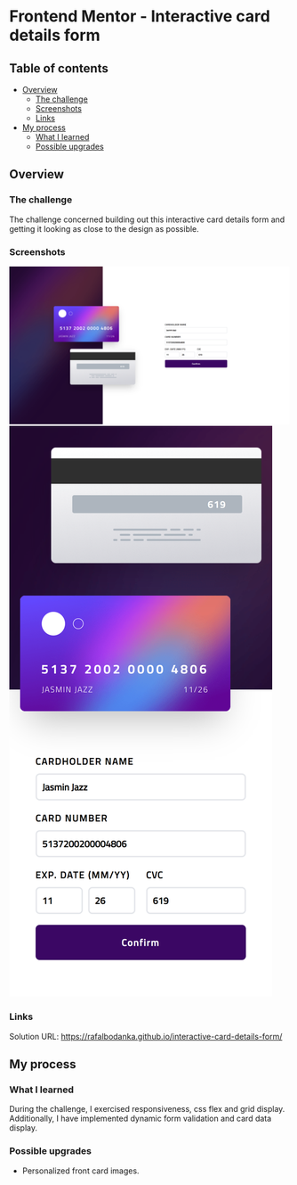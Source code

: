 # Frontend Mentor - Interactive card details form

## Table of contents

- [Overview](#overview)
  - [The challenge](#the-challenge)
  - [Screenshots](#screenshots)
  - [Links](#links)
- [My process](#my-process)
  - [What I learned](#what-i-learned)
  - [Possible upgrades](#possible-upgrades)

## Overview

### The challenge

The challenge concerned building out this interactive card details form and getting it looking as close to the design as possible.

### Screenshots

![](./screenshot-desktop.png)
![](./screenshot-mobile.png)

### Links

Solution URL: https://rafalbodanka.github.io/interactive-card-details-form/

## My process

### What I learned

During the challenge, I exercised responsiveness, css flex and grid display. Additionally, I have implemented dynamic form validation and card data display.

### Possible upgrades

 - Personalized front card images.